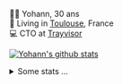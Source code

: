<p>
  👨🏻 <bold>Yohann</bold>, 30 ans<br/>
  💼 Living in <a href="https://www.google.com/maps?q=toulouse">Toulouse</a>, France<br/>
  💻 CTO at <a href="https://trayvisor.com/">Trayvisor</a><br/>
</p>

<a href="https://github.com/anuraghazra/github-readme-stats"><img align="center" src="https://github-readme-stats-dviw-8taegaswk-yohann84ls-projects.vercel.app//api?username=yohann84L&show_icons=true&include_all_commits=true" alt="Yohann's github stats" /> </a>


<details>
  <summary>Some stats ...</summary><br/>
  

<!--START_SECTION:waka-->
![Code Time](http://img.shields.io/badge/Code%20Time-1%2C233%20hrs%2055%20mins-blue)

![Profile Views](http://img.shields.io/badge/Profile%20Views-0-blue)

**🐱 My GitHub Data** 

> 📦 440.9 kB Used in GitHub's Storage 
 > 
> 🏆 372 Contributions in the Year 2025
 > 
> 🚫 Not Opted to Hire
 > 
> 📜 26 Public Repositories 
 > 
> 🔑 21 Private Repositories 
 > 
**I'm an Early 🐤** 

```text
🌞 Morning                24141 commits       ███████░░░░░░░░░░░░░░░░░░   29.95 % 
🌆 Daytime                46470 commits       ██████████████░░░░░░░░░░░   57.65 % 
🌃 Evening                9856 commits        ███░░░░░░░░░░░░░░░░░░░░░░   12.23 % 
🌙 Night                  145 commits         ░░░░░░░░░░░░░░░░░░░░░░░░░   00.18 % 
```
📅 **I'm Most Productive on Wednesday** 

```text
Monday                   15359 commits       █████░░░░░░░░░░░░░░░░░░░░   19.05 % 
Tuesday                  15110 commits       █████░░░░░░░░░░░░░░░░░░░░   18.74 % 
Wednesday                16671 commits       █████░░░░░░░░░░░░░░░░░░░░   20.68 % 
Thursday                 16398 commits       █████░░░░░░░░░░░░░░░░░░░░   20.34 % 
Friday                   15507 commits       █████░░░░░░░░░░░░░░░░░░░░   19.24 % 
Saturday                 561 commits         ░░░░░░░░░░░░░░░░░░░░░░░░░   00.70 % 
Sunday                   1006 commits        ░░░░░░░░░░░░░░░░░░░░░░░░░   01.25 % 
```


📊 **This Week I Spent My Time On** 

```text
🕑︎ Time Zone: Europe/Paris

💬 Programming Languages: 
Image (svg)              45 mins             ████████████████████░░░░░   81.30 % 
JavaScript               8 mins              ████░░░░░░░░░░░░░░░░░░░░░   15.09 % 
Other                    2 mins              █░░░░░░░░░░░░░░░░░░░░░░░░   03.61 % 

🔥 Editors: 
Figma                    45 mins             ████████████████████░░░░░   81.30 % 
Zed                      10 mins             █████░░░░░░░░░░░░░░░░░░░░   18.70 % 

💻 Operating System: 
Mac                      55 mins             █████████████████████████   100.00 % 
```

**I Mostly Code in Python** 

```text
Python                   25 repos            ██████████████░░░░░░░░░░░   54.35 % 
Jupyter Notebook         4 repos             ██░░░░░░░░░░░░░░░░░░░░░░░   08.70 % 
JavaScript               3 repos             ██░░░░░░░░░░░░░░░░░░░░░░░   06.52 % 
HTML                     2 repos             █░░░░░░░░░░░░░░░░░░░░░░░░   04.35 % 
Shell                    1 repo              █░░░░░░░░░░░░░░░░░░░░░░░░   02.17 % 
```




 Last Updated on 09/05/2025 00:41:38 UTC
<!--END_SECTION:waka-->
